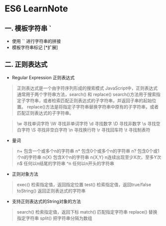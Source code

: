# ES6 LearnNote

## 一. 模板字符串  `

- 使用 `` 进行字符串的拼接
- 模板字符串标记   [*扩展]

## 二. 正则表达式
- Regular Expression 正则表达式
> 正则表达式是一个由字符序列形成的搜索模式
> JavaScript中，正则表达式通常用于两个字符串方法，search() 和 replace()
> search()方法用于搜索指定子字符串，或者检索匹配正则表达式的子字符串，并返回子串的起始位置。
> replace()方法是将指定子字符串替换字符串中原有的子字符串，或者匹配正则表达式的子字符串。

> \w 				寻找单词字符
> \W				寻找非单词字符
> \d				寻找数字
> \D				寻找非数字
> \s				寻找空白字符
> \S				寻找非空白字符
> \n				寻找换行符
> \r				寻找回车符
> \t				寻找制表符

- 量词
> n+				包含一个或多个n的字符串
> n*				包含0个或多个n的字符串
> n?				包含0个或1个n的字符串
> n{X}				包含X个n的字符串
> n{X,Y}			n连续出现至少X次，至多Y次
> n$				任何以n结尾的字符串
> ^n				任何以n开头的字符串

- 正则对象方法
> exec()			检索指定值，返回指定位置
> test()			检索指定值，返回true/false
> toString()		返回正则表达式的字符串

- 支持正则表达式的String对象的方法
> search()			检索指定值，返回下标
> match()			匹配指定字符串
> replace()			替换指定字符串
> split()			把字符串分隔为数组







